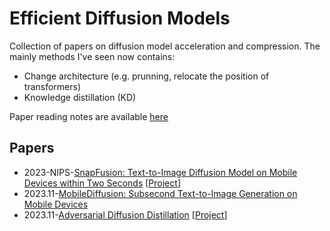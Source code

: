 # Efficient Diffusion Models

Collection of papers on diffusion model acceleration and compression. The mainly methods I've seen now contains:
- Change architecture (e.g. prunning, relocate the position of transformers)
- Knowledge distillation (KD)  

Paper reading notes are available [here](https://viridisgreen.notion.site/Efficient-Diffusion-c49b108362054e4a9b2d0ca296313bee?pvs=4)

## Papers
- 2023-NIPS-[SnapFusion: Text-to-Image Diffusion Model on Mobile Devices within Two Seconds](https://arxiv.org/abs/2306.00980) [[Project](https://snap-research.github.io/SnapFusion/)]
- 2023.11-[MobileDiffusion: Subsecond Text-to-Image Generation on Mobile Devices](https://arxiv.org/abs/2311.16567)
- 2023.11-[Adversarial Diffusion Distillation](https://arxiv.org/abs/2311.17042) [[Project](https://stability.ai/research/adversarial-diffusion-distillation)]
